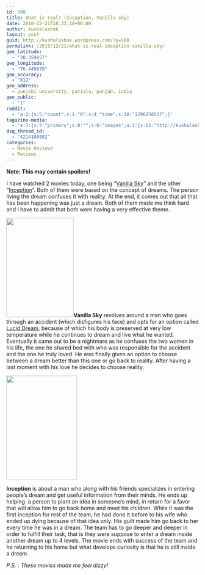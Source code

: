 ```yaml
---
id: 508
title: What is real? (Inception, Vanilla sky)
date: 2010-12-21T18:33:14+00:00
author: kushalashok
layout: post
guid: http://kushalashok.wordpress.com/?p=508
permalink: /2010/12/21/what-is-real-inception-vanilla-sky/
geo_latitude:
  - "30.359057"
geo_longitude:
  - "76.449078"
geo_accuracy:
  - "812"
geo_address:
  - punjabi university, patiala, punjab, india
geo_public:
  - "1"
reddit:
  - 'a:2:{s:5:"count";s:1:"0";s:4:"time";s:10:"1296250517";}'
tagazine-media:
  - 'a:7:{s:7:"primary";s:0:"";s:6:"images";a:2:{s:62:"http://kushalashok.files.wordpress.com/2010/12/vanilla-sky.jpg";a:6:{s:8:"file_url";s:62:"http://kushalashok.files.wordpress.com/2010/12/vanilla-sky.jpg";s:5:"width";s:3:"176";s:6:"height";s:3:"260";s:4:"type";s:5:"image";s:4:"area";s:5:"45760";s:9:"file_path";s:0:"";}s:60:"http://kushalashok.files.wordpress.com/2010/12/inception.jpg";a:6:{s:8:"file_url";s:60:"http://kushalashok.files.wordpress.com/2010/12/inception.jpg";s:5:"width";s:3:"185";s:6:"height";s:3:"273";s:4:"type";s:5:"image";s:4:"area";s:5:"50505";s:9:"file_path";s:0:"";}}s:6:"videos";a:0:{}s:11:"image_count";s:1:"2";s:6:"author";s:8:"14208831";s:7:"blog_id";s:8:"13804338";s:9:"mod_stamp";s:19:"2011-01-28 03:19:13";}'
dsq_thread_id:
  - "4214100882"
categories:
  - Movie Reviews
  - Reviews
---
```

**Note: This may contain spoilers!**

I have watched 2 movies today, one being &#8220;<a class="zem_slink" title="Vanilla Sky" rel="anyclip" href="http://anyclip.com/vanilla-sky">Vanilla Sky</a>&#8221; and the other &#8220;<a class="zem_slink" title="Inception" rel="anyclip" href="http://anyclip.com/inception">Inception</a>&#8220;. Both of them were based on the concept of dreams. The person living the dream confuses it with reality. At the end, it comes out that all that has been happening was just a dream. Both of them made me think hard and I have to admit that both were having a very effective theme.

**[<img class="alignleft size-full wp-image-509" title="vanilla sky" src="http://kushalashok.files.wordpress.com/2010/12/vanilla-sky.jpg" alt="" width="176" height="260" />](http://kushalashok.files.wordpress.com/2010/12/vanilla-sky.jpg)Vanilla Sky** revolves around a man who goes through an accident (which disfigures his face) and opts for an option called <a class="zem_slink" title="Lucid dream" rel="wikipedia" href="http://en.wikipedia.org/wiki/Lucid_dream">Lucid Dream</a>, because of which his body is preserved at very low temperature while he continues to dream and live what he wanted. Eventually it came out to be a nightmare as he confuses the two women in his life, the one he shared bed with who was responsible for the accident and the one he truly loved. He was finally given an option to choose between a dream better than this one or go back to reality. After having a last moment with his love he decides to choose reality.

[<img class="alignright size-full wp-image-510" title="inception" src="http://kushalashok.files.wordpress.com/2010/12/inception.jpg" alt="" width="185" height="273" />](http://kushalashok.files.wordpress.com/2010/12/inception.jpg)

**Inception** is about a man who along with his friends specializes in entering people&#8217;s dream and get useful information from their minds. He ends up helping  a person to plant an idea in someone&#8217;s mind, in return for a favor that will allow him to go back home and meet his children. While it was the first inception for rest of the team, he had done it before to his wife who ended up dying because of that idea only. His guilt made him go back to her every time he was in a dream. The team has to go deeper and deeper in order to fulfill their task, that is they were suppose to enter a dream inside another dream up to 4 levels. The movie ends with success of the team and he returning to his home but what develops curiosity is that he is still inside a dream.

_P.S. : These movies made me feel dizzy!_